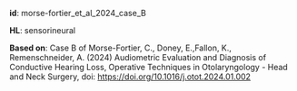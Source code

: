 __id__: morse-fortier_et_al_2024_case_B

__HL__: sensorineural

__Based on__: Case B of Morse-Fortier, C., Doney, E.,Fallon, K., Remenschneider, A. (2024) Audiometric Evaluation and Diagnosis of Conductive Hearing Loss, Operative Techniques in Otolaryngology - Head and Neck Surgery,
doi: https://doi.org/10.1016/j.otot.2024.01.002

